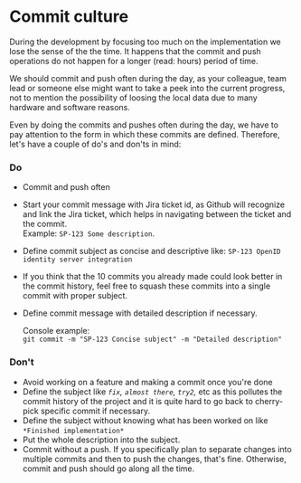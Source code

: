 # Commit culture

During the development by focusing too much on the implementation we lose the sense of the  the time. It happens that the commit and push operations do not happen for a longer (read: hours) period of time.

We should commit and push often during the day, as your colleague, team lead or someone else might want to take a peek into the current progress, not to mention the possibility of loosing the local data due to many hardware and software reasons. 

Even by doing the commits and pushes often during the day, we have to pay attention to the form in which these commits are defined. Therefore, let's have a couple of do's and don'ts in mind:

### Do

- Commit and push often
- Start your commit message with Jira ticket id, as Github will recognize and link the Jira ticket, which helps in navigating between the ticket and the commit.  
Example: `SP-123 Some description`.
- Define commit subject as concise and descriptive like: `SP-123 OpenID identity server integration`
- If you think that the 10 commits you already made could look better in the commit history, feel free to squash these commits into a single commit with proper subject.
- Define commit message with detailed description if necessary.  

    Console example:  
    `git commit -m "SP-123 Concise subject" -m "Detailed description"`

### Don't

- Avoid working on a feature and making a commit once you're done
- Define the subject like *`fix`, `almost there`, `try2`,* etc as this pollutes the commit history of the project and it is quite hard to go back to cherry-pick specific commit if necessary.
- Define the subject without knowing what has been worked on like `*Finished implementation*`
- Put the whole description into the subject. 
- Commit without a push. If you specifically plan to separate changes into multiple commits and then to push the changes, that's fine. Otherwise, commit and push should go along all the time.